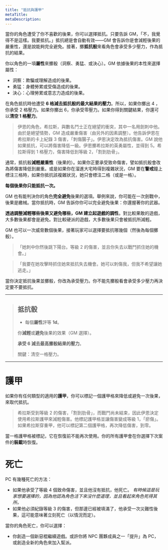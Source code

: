 ```yaml
---
title: "抵抗與護甲"
metaTitle: 
metaDescription: 
---
```


當你的角色遭受了你不喜歡的後果，你可以選擇抵抗。只要告訴 GM，「不，我覺得不是這樣。我要抵抗。」抵抗總是會自動有效——GM 會告訴你是會減輕後果的嚴重性，還是說能夠完全避免。接著，擲**抵抗骰**來看角色會承受多少壓力，作為抵抗的結果。

你以角色的一項**屬性**來擲骰（<span class="game-term">洞察</span>、<span class="game-term">勇猛</span>、或<span class="game-term">決心</span>）。GM 依據後果的本性來選擇屬性：

* <span class="game-term">洞察</span>：欺騙或理解造成的後果。
* <span class="game-term">勇猛</span>：身體勞累或受傷造成的後果。
* <span class="game-term">決心</span>：心理勞累或意志力造成的後果。

在角色抵抗時他遭受 **6 格減去抵抗骰的最大結果的壓力**。所以，如果你擲出 <span class="game-term">4</span> ，你承受 2 格壓力。如果你擲出 <span class="game-term">6</span>，你承受零壓力。如果你得到<span class="game-term">關鍵</span>結果，你還可以**清空 1 格壓力**。

> 伊恩的角色，希拉斯，與數名鬥士正在絕望的<span class="game-term">衝突</span>，其中一名用劍刺中他。由於是絕望情勢，GM 造成嚴重傷害（由另外的因素調整）。他告訴伊恩在希拉斯的卡上紀錄 3 傷害，「刺傷腸子」。伊恩決定改為抵抗傷害。GM 說他如果抵抗，可以將傷害降低一級。伊恩擲希拉斯的<span class="game-term">英勇</span>屬性，並得到 <span class="game-term">5</span>。希拉斯得到 1 格壓力，傷害降低到等級 2，「割到肋骨」。

通常，抵抗骰**減輕嚴重性**（後果的）。如果你正要承受致命傷害，譬如抵抗骰會改為將傷害降低到嚴重。或是如果你在溜進大宅時得到複雜狀況，GM 要在**警戒**鐘上標注三格時，如果你抵抗該複雜狀況，她只會標注二格（或是一格）。

**每個後果你只能抵抗一次。**

GM 也有能判決你的角色**完全避免**後果的選項。舉例來說，你可能在一次劍戰中，後果是繳械。當你抵抗時，GM 告訴你你可以完全避免後果：你還握著你的武器。

**透過調整減輕哪些後果又避免哪些，GM 建立起遊戲的調性**。對比較果敢的遊戲，大多數後果都會是避免。對比較硬派的遊戲，大多數後果只會被抵抗所減輕。

GM 也可以一次威脅數個後果，接著玩家可以選擇要抵抗哪幾個（然後為每個擲骰）。

> 「她刺中你然後跳下陽台。等級 2 的傷害，並且你失去以戰鬥抓住她的機會。」

> 「我要在她攻擊時抓住她來抵抗失去機會。她可以刺傷我，但我不希望讓她逃走。」

當你決定抵抗後果並擲骰，你改為承受壓力。你不能先擲骰看會承受多少壓力再決定要不要抵抗。

---

> ## 抵抗骰
> 
> * 每個**屬性**評等 **1d**。
> 
> 你**減輕**或**避免**後果的效果（GM 選擇）。
> 
> **承受 6 減去最高擲骰結果的壓力**。
> 
> <p><span class="game-term">關鍵</span><span>：清空一格壓力。</span></p>

---

# 護甲

如果你有任何類型的適用的**護甲**，你可以標記一個護甲格來降低或避免一次後果，來取代抵抗。

> 希拉斯受到等級 2 的傷害，「割到肋骨」，而戰鬥尚未結束，因此伊恩決定使用希拉斯護甲來減輕傷害。他標記護甲格並讓傷害變成等級 1，「瘀傷」。如果希拉斯穿重甲，他可以標記第二個護甲格，再次降低傷害，到零。

當一格護甲格被標記，它在恢復前不能再次使用。你的所有護甲會在你選擇下次案件的**裝載**時恢復。

# 死亡

PC 有幾種死亡的方法：

* 如果他承受了等級 4 個致命傷害，並且他沒有抵抗，他死亡。 _有時候這是玩家想要選擇的，因為他認為角色活下來沒什麼道理，並且看起來角色死得其所。_
* 如果他必須紀錄等級 3 的傷害，但那邊已經被填滿了，他承受一次災難性後果，這可能意味著立刻死亡（以情況而定）。

當你的角色死亡，你可以選擇：

* 你創造一個新惡棍繼續遊戲。或許你將 NPC 團夥成員之一「提升」為 PC，或創造全新的角色來加入幫派。
